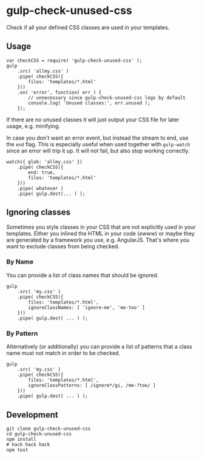 # gulp-check-unused-css

Check if all your defined CSS classes are used in your templates.

## Usage
    
    var checkCSS = require( 'gulp-check-unused-css' );
    gulp
        .src( 'allmy.css' )
        .pipe( checkCSS({
            files: 'templates/*.html'
        }))
        .on( 'error', function( err ) {
            // unnecessary since gulp-check-unused-css logs by default
            console.log( 'Unused classes:', err.unused );
        });

If there are no unused classes it will just output your CSS file for later usage, e.g. minifying.

In case you don't want an error event, but instead the stream to end, use the ``end`` flag. This is especially useful when used together with ``gulp-watch`` since an error will trip it up. It will not fail, but also stop working correctly.

    watch({ glob: 'allmy.css' })
        .pipe( checkCSS({
            end: true,
            files: 'templates/*.html'
        }))
        .pipe( whatever )
        .pipe( gulp.dest(... ) );

## Ignoring classes

Sometimes you style classes in your CSS that are not explicitly used in your templates. Either you inlined the HTML in your code (*ewww*) or maybe they are generated by a framework you use, e.g. AngularJS. That's where you want to exclude classes from being checked.

### By Name

You can provide a list of class names that should be ignored.

    gulp
        .src( 'my.css' )
        .pipe( checkCSS({
            files: 'templates/*.html',
            ignoreClassNames: [ 'ignore-me', 'me-too' ]
        }))
        .pipe( gulp.dest( ... ) );

### By Pattern

Alternatively (or additionally) you can provide a list of patterns that a class name must not match in order to be checked.

    gulp
        .src( 'my.css' )
        .pipe( checkCSS({
            files: 'templates/*.html',
            ignoreClassPatterns: [ /ignore*/gi, /me-?too/ ]
        }))
        .pipe( gulp.dest( ... ) );


## Development

    git clone gulp-check-unused-css
    cd gulp-check-unused-css
    npm install
    # hack hack hack
    npm test